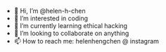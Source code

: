 - 👋 Hi, I’m @helen-h-chen
- 👀 I’m interested in coding
- 🌱 I’m currently learning ethical hacking
- 💞️ I’m looking to collaborate on anything
- 📫 How to reach me: helenhengchen @ instagram

<!---
helen-h-chen/helen-h-chen is a ✨ special ✨ repository because its `README.md` (this file) appears on your GitHub profile.
You can click the Preview link to take a look at your changes.
--->
